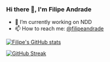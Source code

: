 ### Hi there 👋, I'm Filipe Andrade

- 🔭 I’m currently working on NDD
- 📫 How to reach me: [@filipeandrade](https://www.linkedin.com/in/filipedsandrade/)

[![Filipe's GitHub stats](https://github-readme-stats.vercel.app/api?username=filipeandrade&count_private=true&show_icons=true&theme=tokyonight)](https://github.com/anuraghazra/github-readme-stats)

[![GitHub Streak](https://github-readme-streak-stats.herokuapp.com?user=filipeandrade&theme=tokyonight)](https://git.io/streak-stats)
